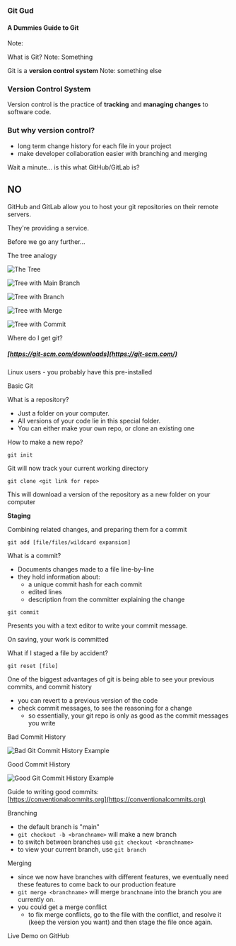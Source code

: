 ### Git Gud
#### A Dummies Guide to Git
Note:



What is Git?
Note: Something



Git is a **version control system**
Note: something else



### Version Control System
Version control is the practice of **tracking** and **managing changes** to software code. <!-- .element: class="fragment" data-fragment-index="1" -->



### But why version control?
- long term change history for each file in your project <!-- .element: class="fragment" data-fragment-index="1" -->
- make developer collaboration easier with branching and merging <!-- .element: class="fragment" data-fragment-index="2" -->



Wait a minute... is this what GitHub/GitLab is?



## **NO**



GitHub and GitLab allow you to host your git repositories on their remote servers.

They're providing a service. <!-- .element: class="fragment" data-fragment-index="1" -->



Before we go any further...



The tree analogy



![The Tree](images/treemed.png)



![Tree with Main Branch](images/treetrunklabel.png)



![Tree with Branch](images/treebranchlabel.png)



![Tree with Merge](images/treemergelabel.png)



![Tree with Commit](images/treecommitlabel.png)



Where do I get git?



##### [https://git-scm.com/downloads](https://git-scm.com/)
Linux users - you probably have this pre-installed



Basic Git



What is a repository?



- Just a folder on your computer.
- All versions of your code lie in this special folder.
- You can either make your own repo, or clone an existing one



How to make a new repo?  

`git init`   <!-- .element: class="fragment" data-fragment-index="1" -->

Git will now track your current working directory <!-- .element: class="fragment" data-fragment-index="2" -->



`git clone <git link for repo>`

This will download a version of the repository as a new folder on your computer <!-- .element: class="fragment" data-fragment-index="1" -->



**Staging**  

Combining related changes, and preparing them for a commit <!-- .element: class="fragment" data-fragment-index="1" -->


`git add [file/files/wildcard expansion]`



What is a commit?
- Documents changes made to a file line-by-line <!-- .element: class="fragment" data-fragment-index="1" -->
- they hold information about: <!-- .element: class="fragment" data-fragment-index="2" -->
    - a unique commit hash for each commit <!-- .element: class="fragment" data-fragment-index="3" -->
    - edited lines <!-- .element: class="fragment" data-fragment-index="4" -->
    - description from the committer explaining the change <!-- .element: class="fragment" data-fragment-index="5" -->


`git commit`  

Presents you with a text editor to write your commit message. <!-- .element: class="fragment" data-fragment-index="1" -->

On saving, your work is committed <!-- .element: class="fragment" data-fragment-index="2" -->



What if I staged a file by accident?  

`git reset [file]` <!-- .element: class="fragment" data-fragment-index="1" -->



One of the biggest advantages of git is being able to see your previous commits, and commit history
- you can revert to a previous version of the code
- check commit messages, to see the reasoning for a change
    - so essentially, your git repo is only as good as the commit messages you write



Bad Commit History


![Bad Git Commit History Example](images/bad-git-commit.png)



Good Commit History


![Good Git Commit History Example](images/good-git-commit.png)



Guide to writing good commits:  
[https://conventionalcommits.org](https://conventionalcommits.org)



Branching  
- the default branch is "main" <!-- .element: class="fragment" data-fragment-index="1" -->
- `git checkout -b <branchname>` will make a new branch <!-- .element: class="fragment" data-fragment-index="2" -->
- to switch between branches use `git checkout <branchname>` <!-- .element: class="fragment" data-fragment-index="3" -->
- to view your current branch, use `git branch` <!-- .element: class="fragment" data-fragment-index="4" -->



Merging
- since we now have branches with different features, we eventually need these features to come back to our production feature <!-- .element: class="fragment" data-fragment-index="1" -->
- `git merge <branchname>` will merge `branchname` into the branch you are currently on. <!-- .element: class="fragment" data-fragment-index="2" -->
- you could get a merge conflict <!-- .element: class="fragment" data-fragment-index="3" -->
    - to fix merge conflicts, go to the file with the conflict, and resolve it (keep the version you want) and then stage the file once again. <!-- .element: class="fragment" data-fragment-index="4" -->



Live Demo on GitHub